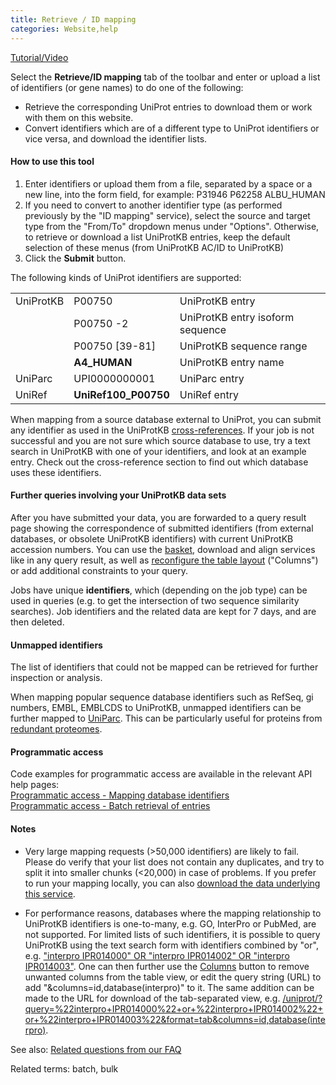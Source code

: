 ```yaml
---
title: Retrieve / ID mapping
categories: Website,help
---
```


[Tutorial/Video](https://www.youtube.com/watch?v=kLdgjqWoMZc)

Select the **Retrieve/ID mapping** tab of the toolbar and enter or upload a list of identifiers (or gene names) to do one of the following:

-   Retrieve the corresponding UniProt entries to download them or work with them on this website.
-   Convert identifiers which are of a different type to UniProt identifiers or vice versa, and download the identifier lists.

#### How to use this tool

1.  Enter identifiers or upload them from a file, separated by a space or a new line, into the form field, for example: P31946 P62258 ALBU\_HUMAN
2.  If you need to convert to another identifier type (as performed previously by the "ID mapping" service), select the source and target type from the "From/To" dropdown menus under "Options". Otherwise, to retrieve or download a list UniProtKB entries, keep the default selection of these menus (from UniProtKB AC/ID to UniProtKB)
3.  Click the **Submit** button.

The following kinds of UniProt identifiers are supported:

|           |                       |                                  |
|:----------|:----------------------|:---------------------------------|
| UniProtKB | P00750                | UniProtKB entry                  |
|           | P00750 -2             | UniProtKB entry isoform sequence |
|           | P00750 \[39-81\]      | UniProtKB sequence range         |
|           | **A4\_HUMAN**         | UniProtKB entry name             |
| UniParc   | UPI0000000001         | UniParc entry                    |
| UniRef    | **UniRef100\_P00750** | UniRef entry                     |

When mapping from a source database external to UniProt, you can submit any identifier as used in the UniProtKB [cross-references](https://www.uniprot.org/help/cross%5Freferences%5Fsection). If your job is not successful and you are not sure which source database to use, try a text search in UniProtKB with one of your identifiers, and look at an example entry. Check out the cross-reference section to find out which database uses these identifiers.

#### Further queries involving your UniProtKB data sets

After you have submitted your data, you are forwarded to a query result page showing the correspondence of submitted identifiers (from external databases, or obsolete UniProtKB identifiers) with current UniProtKB accession numbers. You can use the [basket](https://www.uniprot.org/help/basket), download and align services like in any query result, as well as [reconfigure the table layout](https://www.uniprot.org/help/customize) ("Columns") or add additional constraints to your query.

Jobs have unique **identifiers**, which (depending on the job type) can be used in queries (e.g. to get the intersection of two sequence similarity searches). Job identifiers and the related data are kept for 7 days, and are then deleted.

#### Unmapped identifiers

The list of identifiers that could not be mapped can be retrieved for further inspection or analysis.

When mapping popular sequence database identifiers such as RefSeq, gi numbers, EMBL, EMBLCDS to UniProtKB, unmapped identifiers can be further mapped to [UniParc](https://www.uniprot.org/help/uniparc). This can be particularly useful for proteins from [redundant proteomes](https://www.uniprot.org/help/proteome%5Fredundancy).

#### Programmatic access

Code examples for programmatic access are available in the relevant API help pages:  
[Programmatic access - Mapping database identifiers](https://www.uniprot.org/help/api%5Fidmapping)  
[Programmatic access - Batch retrieval of entries](https://www.uniprot.org/help/api%5Fbatch%5Fretrieval)

#### Notes

-   Very large mapping requests (&gt;50,000 identifiers) are likely to fail. Please do verify that your list does not contain any duplicates, and try to split it into smaller chunks (&lt;20,000) in case of problems. If you prefer to run your mapping locally, you can also [download the data underlying this service](https://ftp.uniprot.org/pub/databases/uniprot/current%5Frelease/knowledgebase/idmapping/).

<!-- -->

-   For performance reasons, databases where the mapping relationship to UniProtKB identifiers is one-to-many, e.g. GO, InterPro or PubMed, are not supported. For limited lists of such identifiers, it is possible to query UniProtKB using the text search form with identifiers combined by "or", e.g. ["interpro IPR014000" OR "interpro IPR014002" OR "interpro IPR014003"](https://www.uniprot.org/uniprotkb/?query=%22interpro+IPR014000%22+or+%22interpro+IPR014002%22+or+%22interpro+IPR014003%22). One can then further use the [Columns](https://www.uniprot.org/help/customize) button to remove unwanted columns from the table view, or edit the query string (URL) to add "&columns=id,database(interpro)" to it. The same addition can be made to the URL for download of the tab-separated view, e.g. [/uniprot/?query=%22interpro+IPR014000%22+or+%22interpro+IPR014002%22+or+%22interpro+IPR014003%22&format=tab&columns=id,database(interpro)](https://www.uniprot.org/uniprotkb/?query=%22interpro+IPR014000%22+or+%22interpro+IPR014002%22+or+%22interpro+IPR014003%22&format=tab&columns=id,database(interpro)).

See also: [Related questions from our FAQ](https://www.uniprot.org/help/?query=(batch+OR+%22id+mapping%22+OR+%22upload+lists%22)+AND+section%3Afaq)

Related terms: batch, bulk
